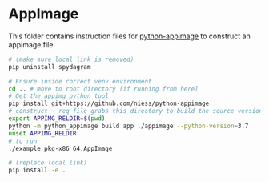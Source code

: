 # AppImage

This folder contains instruction files for [python-appimage](https://github.com/niess/python-appimage/) to construct an appimage file.

```bash
# (make sure local link is removed)
pip uninstall spydagram

# Ensure inside correct venv environment
cd .. # move to root directory [if running from here]
# Get the appimg python tool
pip install git+https://github.com/niess/python-appimage
# construct ~ req file grabs this directory to build the source version of the package
export APPIMG_RELDIR=$(pwd)
python -m python_appimage build app ./appimage --python-version=3.7
unset APPIMG_RELDIR
# to run
./example_pkg-x86_64.AppImage

# (replace local link)
pip install -e .
```